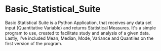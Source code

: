 # Basic_Statistical_Suite
Basic Statistical Suite is a Python Application, that receives any data set input (Quantitative Variable) and returns Statistical Measures. It's a simple program to use, created to facilitate study and analysis of a given data. Lastly, I've included Mean, Median, Mode, Variance and Quantiles on the first version of the program.
